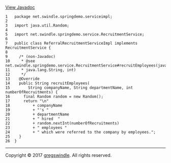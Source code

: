 [View
Javadoc](../../../../../apidocs/net/swindle/springdemo/serviceimpl/ReferralRecruitmentServiceImpl.md)

    1   package net.swindle.springdemo.serviceimpl;
    2   
    3   import java.util.Random;
    4   
    5   import net.swindle.springdemo.service.RecruitmentService;
    6   
    7   public class ReferralRecruitmentServiceImpl implements RecruitmentService {
    8   
    9     /* (non-Javadoc)
    10     * @see net.swindle.springdemo.service.RecruitmentService#recruitEmployees(java.lang.String,
    11     * java.lang.String, int)
    12     */
    13    @Override
    14    public String recruitEmployees(
    15        String companyName, String departmentName, int numberOfRecruitments) {
    16      final Random random = new Random();
    17      return "\n"
    18          + companyName
    19          + "'s "
    20          + departmentName
    21          + " hired  "
    22          + random.nextInt(numberOfRecruitments)
    23          + " employees "
    24          + " which were referred to the company by employees.";
    25    }
    26  }

-----

Copyright © 2017 [gregswindle](https://github.com/gregswindle). All
rights reserved.
